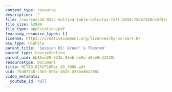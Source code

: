 ```yaml
---
content_type: resource
description: ''
file: /courses/18-02sc-multivariable-calculus-fall-2010/75d87340c5bf856cd02d478be862a08c_MIT18_02SCF10Rec_45_300k.pdf
file_size: 52909
file_type: application/pdf
learning_resource_types: []
license: https://creativecommons.org/licenses/by-nc-sa/4.0/
ocw_type: OCWFile
parent_title: 'Session 65: Green''s Theorem'
parent_type: CourseSection
parent_uid: bb85ae20-524b-81e6-eb9a-d8ae9cd2220c
resourcetype: Document
title: MIT18_02SCF10Rec_45_300k.pdf
uid: 75d87340-c5bf-856c-d02d-478be862a08c
video_metadata:
  youtube_id: null
---
```

